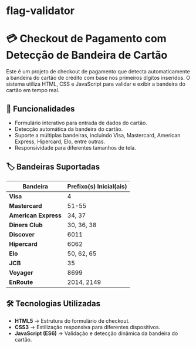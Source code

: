 # flag-validator
# 💳 Checkout de Pagamento com Detecção de Bandeira de Cartão

Este é um projeto de checkout de pagamento que detecta automaticamente a bandeira do cartão de crédito com base nos primeiros dígitos inseridos. O sistema utiliza HTML, CSS e JavaScript para validar e exibir a bandeira do cartão em tempo real.

## 🚀 Funcionalidades

- Formulário interativo para entrada de dados do cartão.
- Detecção automática da bandeira do cartão.
- Suporte a múltiplas bandeiras, incluindo Visa, Mastercard, American Express, Hipercard, Elo, entre outras.
- Responsividade para diferentes tamanhos de tela.

## 🏷️ Bandeiras Suportadas

| Bandeira        | Prefixo(s) Inicial(ais) |
|---------------|----------------------|
| **Visa**        | 4                   |
| **Mastercard**  | 51-55               |
| **American Express** | 34, 37          |
| **Diners Club**  | 30, 36, 38         |
| **Discover**    | 6011                |
| **Hipercard**   | 6062                |
| **Elo**         | 50, 62, 65          |
| **JCB**         | 35                  |
| **Voyager**     | 8699                |
| **EnRoute**     | 2014, 2149          |

## 🛠️ Tecnologias Utilizadas

- **HTML5** → Estrutura do formulário de checkout.
- **CSS3** → Estilização responsiva para diferentes dispositivos.
- **JavaScript (ES6)** → Validação e detecção dinâmica da bandeira do cartão.



